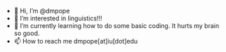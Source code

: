- 👋 Hi, I’m @dmpope
- 👀 I’m interested in linguistics!!!
- 🌱 I’m currently learning how to do some basic coding. It hurts my brain so good.
- 📫 How to reach me dmpope[at]iu[dot]edu

<!---
dmpope/dmpope is a ✨ special ✨ repository because its `README.md` (this file) appears on your GitHub profile.
You can click the Preview link to take a look at your changes.
--->
